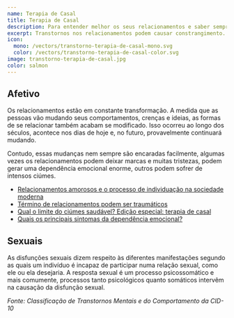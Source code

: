 ```yaml
---
name: Terapia de Casal
title: Terapia de Casal
description: Para entender melhor os seus relacionamentos e saber sempre como melhorar sua vida matrimonial e sexual.
excerpt: Transtornos nos relacionamentos podem causar constrangimento. Mas, você não precisa se envergonhar, a psicologia está aqui para lhe fornecer meios para resolver seus conflitos.
icon:
  mono: /vectors/transtorno-terapia-de-casal-mono.svg
  color: /vectors/transtorno-terapia-de-casal-color.svg
image: transtorno-terapia-de-casal.jpg
color: salmon
---
```


## Afetivo

Os relacionamentos estão em constante transformação. A medida que as pessoas vão mudando seus comportamentos, crenças e ideias, as formas de se relacionar também acabam se modificado. Isso ocorreu ao longo dos séculos, acontece nos dias de hoje e, no futuro, provavelmente continuará mudando.

Contudo, essas mudanças nem sempre são encaradas facilmente, algumas vezes os relacionamentos podem deixar marcas e muitas tristezas, podem gerar uma dependência emocional enorme, outros podem sofrer de intensos ciúmes.

- [Relacionamentos amorosos e o processo de individuação na sociedade moderna](/sobre-os-relacionamentos-amorosos-e-o-processo-de-individuacao-na-sociedade-moderna/)
- [Término de relacionamentos podem ser traumáticos](/termino-de-relacionamentos-podem-ser-traumaticos/)
- [Qual o limite do ciúmes saudável? Edição especial: terapia de casal](/qual-o-limite-do-ciumes-saudavel/)
- [Quais os principais sintomas da dependência emocional?](/quais-os-principais-sintomas-da-dependencia-emocional/)

## Sexuais

As disfunções sexuais dizem respeito às diferentes manifestações segundo as quais um indivíduo é incapaz de participar numa relação sexual, como ele ou ela desejaria. A resposta sexual é um processo psicossomático e mais comumente, processos tanto psicológicos quanto somáticos intervêm na causação da disfunção sexual.

_Fonte: Classificação de Transtornos Mentais e do Comportamento da CID-10_
